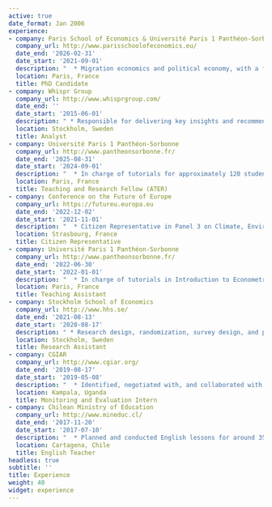 ```yaml
---
active: true
date_format: Jan 2006
experience:
- company: Paris School of Economics & Université Paris 1 Panthéon-Sorbonne
  company_url: http://www.parisschoolofeconomics.eu/
  date_end: '2026-02-31'
  date_start: '2021-09-01'
  description: "  * Migration economics and political economy, with a focus on migrant integration, mental health, education, and labor markets\n  * Quantitative analysis in Python, R, Stata, and QGIS, with administrative registry data, big data, and experimental methods (randomized controlled trials)\n * Communication to diverse audiences, including in international conferences and seminars, as well as teaching Econometrics and Statistics and Probability in English and French at undergraduate level\n * Project management, research and experimental design, and surveying\n * Independent as well as collaborative and interdisciplinary work, including supervision of a programmer and of interns as well as stakeholder outreach \n * Expected graduation in February 2026"
  location: Paris, France
  title: PhD Candidate
- company: Whispr Group
  company_url: http://www.whisprgroup.com/
  date_end: ''
  date_start: '2015-06-01'
  description: " * Responsible for delivering key insights and recommendations to executives at large multinational organizations in preparation for strategic decisions\n *  My recommendations have helped guide the revamp of the customer loyalty program of one of the world's largest retailers, the sustainability program of a major automotive manufacturer, and provided insights to executives at a Fortune 500 pharmaceutical company for over 10 years\n * Analyzing media coverage, social media, and customer sentiments, over time and in connection with important events\n  * Using Microsoft Excel and AI tools to analyze big data\n * Drafting reports, producing visualizations, and presenting to clients\n * Working both independently and in teams"
  location: Stockholm, Sweden
  title: Analyst
- company: Université Paris 1 Panthéon-Sorbonne
  company_url: http://www.pantheonsorbonne.fr/
  date_end: '2025-08-31'
  date_start: '2024-09-01'
  description: "  * In charge of tutorials for approximately 120 students of the Statistics and Probability course\n * Planning, teaching, grading, and administering, all in the French language"
  location: Paris, France
  title: Teaching and Research Fellow (ATER)
- company: Conference on the Future of Europe
  company_url: https://futureu.europa.eu
  date_end: '2022-12-02'
  date_start: '2021-11-01'
  description: "  * Citizen Representative in Panel 3 on Climate, Environment, and Health, in the working group on Green Transportation\n * Discussions and negotiations with citizens from other European Union member states to find consensus on European policies adapted to diverse European experiences\n * Final report with 49 proposals and 326 concrete measures, 95 percent of which were determined by the European Union institutions to be implementable within current treaties"
  location: Strasbourg, France
  title: Citizen Representative
- company: Université Paris 1 Panthéon-Sorbonne
  company_url: http://www.pantheonsorbonne.fr/
  date_end: '2022-06-30'
  date_start: '2022-01-01'
  description: "  * In charge of tutorials in Introduction to Econometrics course\n * Prepared classes, taught, replied to students' questions, prepared midterm examinations, and corrected examinations"
  location: Paris, France
  title: Teaching Assistant
- company: Stockholm School of Economics
  company_url: http://www.hhs.se/
  date_end: '2021-08-13'
  date_start: '2020-08-17'
  description: " * Research design, randomization, survey design, and piloting\n * Quantitative data analysis in Stata and literature research\n * Communication and liaison with external partners, including field staff\n * Projects on immigrant integration, child literacy, political representation, and COVID-19 in Sweden, India, and Uganda"
  location: Stockholm, Sweden
  title: Research Assistant
- company: CGIAR
  company_url: http://www.cgiar.org/
  date_end: '2019-08-17'
  date_start: '2019-05-08'
  description: "  * Identified, negotiated with, and collaborated with stakeholders including researchers, government officials, NGOs, and farmers involved in the dissemination of biofortified (nutrient enhanced) crops\n * Processed and harmonized monitoring and evaluation data\n * Facilitated capacity building around record keeping practices for agricultural inputs and output\n * Planned, organized, and led stakeholder workshops for about 100 participants in collaboration with the World Bank\n * Supervised 7 research assistants in data work and event organization\n * Facilitated knowledge building, guiding similar projects in other countries, at an Amsterdam conference"
  location: Kampala, Uganda
  title: Monitoring and Evaluation Intern
- company: Chilean Ministry of Education
  company_url: http://www.mineduc.cl/
  date_end: '2017-11-20'
  date_start: '2017-07-10'
  description: "  * Planned and conducted English lessons for around 350 students ages 14 to 18\n * Worked independently while reinforcing colleagues' previous lessons and Ministry learning objectives\n * Focused extensively on motivation and engagement with gamification, visual aids, and other interactive elements\n * Achieved extremely positive reviews in students’ evaluations and a high degree of satisfaction from colleagues, superiors, and the Ministry of Education"
  location: Cartagena, Chile
  title: English Teacher
headless: true
subtitle: ''
title: Experience
weight: 40
widget: experience
---
```


